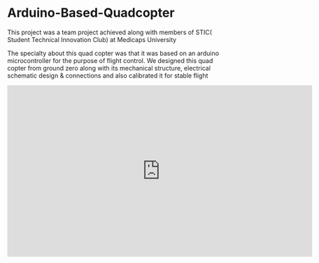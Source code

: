 # Arduino-Based-Quadcopter
This project was a team project achieved along with members of STIC( Student Technical Innovation Club) at Medicaps University

The specialty about this quad copter was that it was based on an arduino microcontroller for the purpose of flight control. We designed this quad copter from ground zero along with its mechanical structure, electrical schematic design & connections and also calibrated it for stable flight

<iframe width="697" height="392" src="https://www.youtube.com/embed/XHECZDy_ctg" frameborder="0" allow="accelerometer; autoplay; encrypted-media; gyroscope; picture-in-picture" allowfullscreen></iframe>
